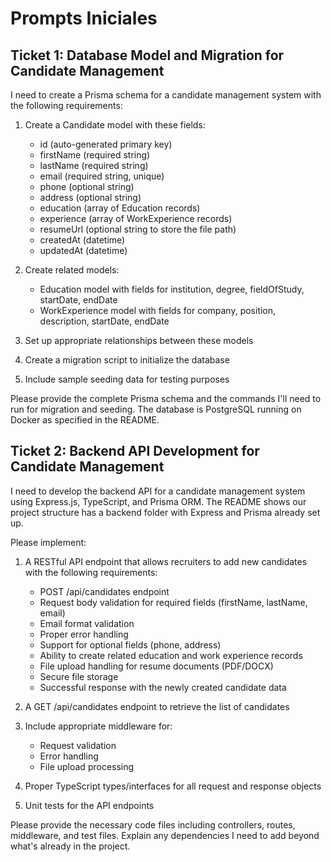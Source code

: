 # Prompts Iniciales

## Ticket 1: Database Model and Migration for Candidate Management

I need to create a Prisma schema for a candidate management system with the following requirements:

1. Create a Candidate model with these fields:
   - id (auto-generated primary key)
   - firstName (required string)
   - lastName (required string)
   - email (required string, unique)
   - phone (optional string)
   - address (optional string)
   - education (array of Education records)
   - experience (array of WorkExperience records)
   - resumeUrl (optional string to store the file path)
   - createdAt (datetime)
   - updatedAt (datetime)

2. Create related models:
   - Education model with fields for institution, degree, fieldOfStudy, startDate, endDate
   - WorkExperience model with fields for company, position, description, startDate, endDate

3. Set up appropriate relationships between these models

4. Create a migration script to initialize the database

5. Include sample seeding data for testing purposes

Please provide the complete Prisma schema and the commands I'll need to run for migration and seeding. The database is PostgreSQL running on Docker as specified in the README.


## Ticket 2: Backend API Development for Candidate Management

I need to develop the backend API for a candidate management system using Express.js, TypeScript, and Prisma ORM. The README shows our project structure has a backend folder with Express and Prisma already set up.

Please implement:

1. A RESTful API endpoint that allows recruiters to add new candidates with the following requirements:
   - POST /api/candidates endpoint
   - Request body validation for required fields (firstName, lastName, email)
   - Email format validation
   - Proper error handling
   - Support for optional fields (phone, address)
   - Ability to create related education and work experience records
   - File upload handling for resume documents (PDF/DOCX)
   - Secure file storage
   - Successful response with the newly created candidate data

2. A GET /api/candidates endpoint to retrieve the list of candidates

3. Include appropriate middleware for:
   - Request validation
   - Error handling
   - File upload processing

4. Proper TypeScript types/interfaces for all request and response objects

5. Unit tests for the API endpoints

Please provide the necessary code files including controllers, routes, middleware, and test files. Explain any dependencies I need to add beyond what's already in the project.
